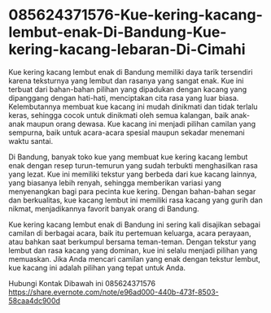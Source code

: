 # 085624371576-Kue-kering-kacang-lembut-enak-Di-Bandung-Kue-kering-kacang-lebaran-Di-Cimahi

Kue kering kacang lembut enak di Bandung memiliki daya tarik tersendiri karena teksturnya yang lembut dan rasanya yang sangat enak. Kue ini terbuat dari bahan-bahan pilihan yang dipadukan dengan kacang yang dipanggang dengan hati-hati, menciptakan cita rasa yang luar biasa. Kelembutannya membuat kue kacang ini mudah dinikmati dan tidak terlalu keras, sehingga cocok untuk dinikmati oleh semua kalangan, baik anak-anak maupun orang dewasa. Kue kacang ini menjadi pilihan camilan yang sempurna, baik untuk acara-acara spesial maupun sekadar menemani waktu santai.

Di Bandung, banyak toko kue yang membuat kue kering kacang lembut enak dengan resep turun-temurun yang sudah terbukti menghasilkan rasa yang lezat. Kue ini memiliki tekstur yang berbeda dari kue kacang lainnya, yang biasanya lebih renyah, sehingga memberikan variasi yang menyenangkan bagi para pecinta kue kering. Dengan bahan-bahan segar dan berkualitas, kue kacang lembut ini memiliki rasa kacang yang gurih dan nikmat, menjadikannya favorit banyak orang di Bandung.

Kue kering kacang lembut enak di Bandung ini sering kali disajikan sebagai camilan di berbagai acara, baik itu pertemuan keluarga, acara perayaan, atau bahkan saat berkumpul bersama teman-teman. Dengan tekstur yang lembut dan rasa kacang yang dominan, kue ini selalu menjadi pilihan yang memuaskan. Jika Anda mencari camilan yang enak dengan tekstur lembut, kue kacang ini adalah pilihan yang tepat untuk Anda.

Hubungi Kontak Dibawah ini
085624371576
https://share.evernote.com/note/e96ad000-440b-473f-8503-58caa4dc900d
